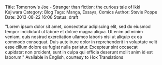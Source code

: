 Title: Tomorrow's Joe - Stranger than fiction: the curious tale of Ikki Kajiwara 
Category: Blog
Tags: Manga, Essays, Comics
Author: Stevie Poppe
Date: 2013-08-22 16:08
Status: draft

"Lorem ipsum dolor sit amet, consectetur adipiscing elit, sed do eiusmod tempor incididunt ut labore et dolore magna aliqua. Ut enim ad minim veniam, quis nostrud exercitation ullamco laboris nisi ut aliquip ex ea commodo consequat. Duis aute irure dolor in reprehenderit in voluptate velit esse cillum dolore eu fugiat nulla pariatur. Excepteur sint occaecat cupidatat non proident, sunt in culpa qui officia deserunt mollit anim id est laborum."
Available in English, courtesy to Hox Translations
